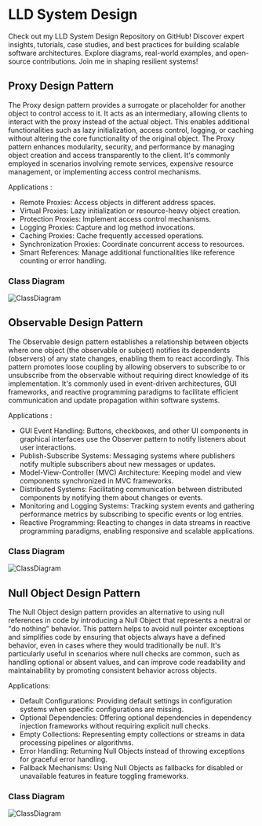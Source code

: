 # LLD System Design
Check out my LLD System Design Repository on GitHub! Discover expert insights, tutorials, case studies, and best practices for building scalable software architectures. Explore diagrams, real-world examples, and open-source contributions. Join me in shaping resilient systems!

## Proxy Design Pattern
The Proxy design pattern provides a surrogate or placeholder for another object to control access to it. It acts as an intermediary, allowing clients to interact with the proxy instead of the actual object. This enables additional functionalities such as lazy initialization, access control, logging, or caching without altering the core functionality of the original object. The Proxy pattern enhances modularity, security, and performance by managing object creation and access transparently to the client. It's commonly employed in scenarios involving remote services, expensive resource management, or implementing access control mechanisms.

Applications : 
- Remote Proxies: Access objects in different address spaces.
- Virtual Proxies: Lazy initialization or resource-heavy object creation.
- Protection Proxies: Implement access control mechanisms.
- Logging Proxies: Capture and log method invocations.
- Caching Proxies: Cache frequently accessed operations.
- Synchronization Proxies: Coordinate concurrent access to resources.
- Smart References: Manage additional functionalities like reference counting or error handling.

### Class Diagram
![ClassDiagram](https://github.com/i-ravi/SystemDesign/blob/main/ProxyDesignPattern/diagram/ProxyClassDiagram.png)

## Observable Design Pattern
The Observable design pattern establishes a relationship between objects where one object (the observable or subject) notifies its dependents (observers) of any state changes, enabling them to react accordingly. This pattern promotes loose coupling by allowing observers to subscribe to or unsubscribe from the observable without requiring direct knowledge of its implementation. It's commonly used in event-driven architectures, GUI frameworks, and reactive programming paradigms to facilitate efficient communication and update propagation within software systems.

Applications : 
- GUI Event Handling: Buttons, checkboxes, and other UI components in graphical interfaces use the Observer pattern to notify listeners about user interactions.
- Publish-Subscribe Systems: Messaging systems where publishers notify multiple subscribers about new messages or updates.
- Model-View-Controller (MVC) Architecture: Keeping model and view components synchronized in MVC frameworks.
- Distributed Systems: Facilitating communication between distributed components by notifying them about changes or events.
- Monitoring and Logging Systems: Tracking system events and gathering performance metrics by subscribing to specific events or log entries.
- Reactive Programming: Reacting to changes in data streams in reactive programming paradigms, enabling responsive and scalable applications.

### Class Diagram
![ClassDiagram](https://github.com/i-ravi/SystemDesign/blob/main/ObservableDesignPattern/diagram/ObseverClassDiagram.png)

## Null Object Design Pattern
The Null Object design pattern provides an alternative to using null references in code by introducing a Null Object that represents a neutral or "do nothing" behavior. This pattern helps to avoid null pointer exceptions and simplifies code by ensuring that objects always have a defined behavior, even in cases where they would traditionally be null. It's particularly useful in scenarios where null checks are common, such as handling optional or absent values, and can improve code readability and maintainability by promoting consistent behavior across objects.

Applications:
- Default Configurations: Providing default settings in configuration systems when specific configurations are missing.
- Optional Dependencies: Offering optional dependencies in dependency injection frameworks without requiring explicit null checks.
- Empty Collections: Representing empty collections or streams in data processing pipelines or algorithms.
- Error Handling: Returning Null Objects instead of throwing exceptions for graceful error handling.
- Fallback Mechanisms: Using Null Objects as fallbacks for disabled or unavailable features in feature toggling frameworks.

### Class Diagram
![ClassDiagram](https://github.com/i-ravi/SystemDesign/blob/main/NullObjectDesignPattern/diagram/NullObjectClassDiagram.png)
